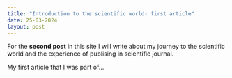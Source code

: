 ```yaml
--- 
title: "Introduction to the scientific world- first article"
date: 25-03-2024
layout: post
---
```


For the **second post** in this site I will write about my journey to the scientific world and the experience of publising in scientific journal.

My first article that I was part of...
